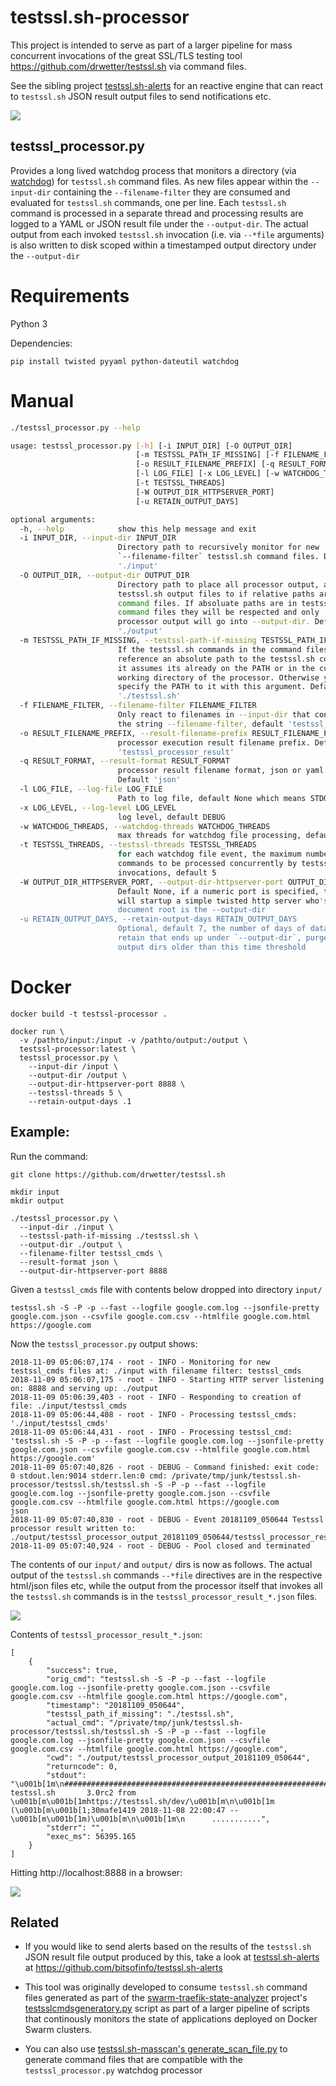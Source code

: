 # testssl.sh-processor

This project is intended to serve as part of a larger pipeline for mass concurrent invocations of the great SSL/TLS
testing tool https://github.com/drwetter/testssl.sh via command files.

See the sibling project [testssl.sh-alerts](https://github.com/bitsofinfo/testssl.sh-alerts) for an reactive engine that can react to `testssl.sh` JSON result output files to send notifications etc.

![](docs/diag1.png)

## testssl_processor.py

Provides a long lived watchdog process that monitors a directory (via [watchdog](https://github.com/gorakhargosh/watchdog))
for `testssl.sh` command files. As new files appear within the `--input-dir` containing the `--filename-filter`
they are consumed and evaluated for `testssl.sh` commands, one per line. Each `testssl.sh` command is processed in a separate thread and processing results are logged to a YAML or JSON result file under the `--output-dir`. The actual output from each invoked `testssl.sh` invocation (i.e. via `--*file` arguments) is also written to disk scoped within a timestamped output directory under the `--output-dir`

# Requirements

Python 3

Dependencies:
```
pip install twisted pyyaml python-dateutil watchdog
```

# Manual

```bash
./testssl_processor.py --help                                                                                       

usage: testssl_processor.py [-h] [-i INPUT_DIR] [-O OUTPUT_DIR]
                            [-m TESTSSL_PATH_IF_MISSING] [-f FILENAME_FILTER]
                            [-o RESULT_FILENAME_PREFIX] [-q RESULT_FORMAT]
                            [-l LOG_FILE] [-x LOG_LEVEL] [-w WATCHDOG_THREADS]
                            [-t TESTSSL_THREADS]
                            [-W OUTPUT_DIR_HTTPSERVER_PORT]
                            [-u RETAIN_OUTPUT_DAYS]

optional arguments:
  -h, --help            show this help message and exit
  -i INPUT_DIR, --input-dir INPUT_DIR
                        Directory path to recursively monitor for new
                        `--filename-filter` testssl.sh command files. Default
                        './input'
  -O OUTPUT_DIR, --output-dir OUTPUT_DIR
                        Directory path to place all processor output, and
                        testssl.sh output files to if relative paths are in
                        command files. If absoluate paths are in testssl.sh
                        command files they will be respected and only
                        processor output will go into --output-dir. Default
                        './output'
  -m TESTSSL_PATH_IF_MISSING, --testssl-path-if-missing TESTSSL_PATH_IF_MISSING
                        If the testssl.sh commands in the command files do not
                        reference an absolute path to the testssl.sh command,
                        it assumes its already on the PATH or in the current
                        working directory of the processor. Otherwise you can
                        specify the PATH to it with this argument. Default
                        './testssl.sh'
  -f FILENAME_FILTER, --filename-filter FILENAME_FILTER
                        Only react to filenames in --input-dir that contain
                        the string --filename-filter, default 'testssl_cmds'
  -o RESULT_FILENAME_PREFIX, --result-filename-prefix RESULT_FILENAME_PREFIX
                        processor execution result filename prefix. Default
                        'testssl_processor_result'
  -q RESULT_FORMAT, --result-format RESULT_FORMAT
                        processor result filename format, json or yaml.
                        Default 'json'
  -l LOG_FILE, --log-file LOG_FILE
                        Path to log file, default None which means STDOUT
  -x LOG_LEVEL, --log-level LOG_LEVEL
                        log level, default DEBUG
  -w WATCHDOG_THREADS, --watchdog-threads WATCHDOG_THREADS
                        max threads for watchdog file processing, default 1
  -t TESTSSL_THREADS, --testssl-threads TESTSSL_THREADS
                        for each watchdog file event, the maximum number of
                        commands to be processed concurrently by testssl.sh
                        invocations, default 5
  -W OUTPUT_DIR_HTTPSERVER_PORT, --output-dir-httpserver-port OUTPUT_DIR_HTTPSERVER_PORT
                        Default None, if a numeric port is specified, this
                        will startup a simple twisted http server who's
                        document root is the --output-dir
  -u RETAIN_OUTPUT_DAYS, --retain-output-days RETAIN_OUTPUT_DAYS
                        Optional, default 7, the number of days of data to
                        retain that ends up under `--output-dir`, purges
                        output dirs older than this time threshold
```

# Docker
```
docker build -t testssl-processor .

docker run \
  -v /pathto/input:/input -v /pathto/output:/output \
  testssl-processor:latest \
  testssl_processor.py \
    --input-dir /input \
    --output-dir /output \
    --output-dir-httpserver-port 8888 \
    --testssl-threads 5 \
    --retain-output-days .1
```

## Example:

Run the command:
```
git clone https://github.com/drwetter/testssl.sh

mkdir input
mkdir output

./testssl_processor.py \
  --input-dir ./input \
  --testssl-path-if-missing ./testssl.sh \
  --output-dir ./output \
  --filename-filter testssl_cmds \
  --result-format json \
  --output-dir-httpserver-port 8888
```

Given a `testssl_cmds` file with contents below dropped into directory `input/`

```
testssl.sh -S -P -p --fast --logfile google.com.log --jsonfile-pretty google.com.json --csvfile google.com.csv --htmlfile google.com.html https://google.com
```

Now the `testssl_processor.py` output shows:

```
2018-11-09 05:06:07,174 - root - INFO - Monitoring for new testssl_cmds files at: ./input with filename filter: testssl_cmds
2018-11-09 05:06:07,175 - root - INFO - Starting HTTP server listening on: 8888 and serving up: ./output
2018-11-09 05:06:39,403 - root - INFO - Responding to creation of file: ./input/testssl_cmds
2018-11-09 05:06:44,408 - root - INFO - Processing testssl_cmds: './input/testssl_cmds'
2018-11-09 05:06:44,431 - root - INFO - Processing testssl_cmd: 'testssl.sh -S -P -p --fast --logfile google.com.log --jsonfile-pretty google.com.json --csvfile google.com.csv --htmlfile google.com.html https://google.com'
2018-11-09 05:07:40,826 - root - DEBUG - Command finished: exit code: 0 stdout.len:9014 stderr.len:0 cmd: /private/tmp/junk/testssl.sh-processor/testssl.sh/testssl.sh -S -P -p --fast --logfile google.com.log --jsonfile-pretty google.com.json --csvfile google.com.csv --htmlfile google.com.html https://google.com
json
2018-11-09 05:07:40,830 - root - DEBUG - Event 20181109_050644 Testssl processor result written to: ./output/testssl_processor_output_20181109_050644/testssl_processor_result_20181109_050644.json
2018-11-09 05:07:40,924 - root - DEBUG - Pool closed and terminated
```

The contents of our `input/` and `output/` dirs is now as follows.
The actual output of the `testssl.sh` commands `--*file` directives are in the respective html/json files etc, while the output from the processor itself that invokes all the `testssl.sh` commands is in the `testssl_processor_result_*.json` files.

![](docs/dirs.png)

Contents of `testssl_processor_result_*.json`:

```
[
    {
        "success": true,
        "orig_cmd": "testssl.sh -S -P -p --fast --logfile google.com.log --jsonfile-pretty google.com.json --csvfile google.com.csv --htmlfile google.com.html https://google.com",
        "timestamp": "20181109_050644",
        "testssl_path_if_missing": "./testssl.sh",
        "actual_cmd": "/private/tmp/junk/testssl.sh-processor/testssl.sh/testssl.sh -S -P -p --fast --logfile google.com.log --jsonfile-pretty google.com.json --csvfile google.com.csv --htmlfile google.com.html https://google.com",
        "cwd": "./output/testssl_processor_output_20181109_050644",
        "returncode": 0,
        "stdout": "\u001b[1m\n###########################################################\n    testssl.sh       3.0rc2 from \u001b[m\u001b[1mhttps://testssl.sh/dev/\u001b[m\n\u001b[1m    (\u001b[m\u001b[1;30mafe1419 2018-11-08 22:00:47 -- \u001b[m\u001b[1m)\u001b[m\n\u001b[1m\n      ...........",
        "stderr": "",
        "exec_ms": 56395.165
    }
]
```

Hitting http://localhost:8888 in a browser:

![](docs/httpd.png)

## Related

* If you would like to send alerts based on the results of the `testssl.sh` JSON result file output produced by this, take a look at [testssl.sh-alerts](https://github.com/bitsofinfo/testssl.sh-alerts) at https://github.com/bitsofinfo/testssl.sh-alerts

* This tool was originally developed to consume `testssl.sh` command files generated as part of the [swarm-traefik-state-analyzer](https://github.com/bitsofinfo/swarm-traefik-state-analyzer/blob/master/docs/tlsssltools.md) project's [testsslcmdsgeneratory.py](https://github.com/bitsofinfo/swarm-traefik-state-analyzer/blob/master/docs/tlsssltools.md) script as part of a larger pipeline of scripts that continously monitors the state of applications deployed on Docker Swarm clusters.

* You can also use [testssl.sh-masscan's generate_scan_file.py](https://github.com/TKCERT/testssl.sh-masscan/blob/master/generate_scan_file.py) to generate command files that are compatible with the `testssl_processor.py` watchdog processor
